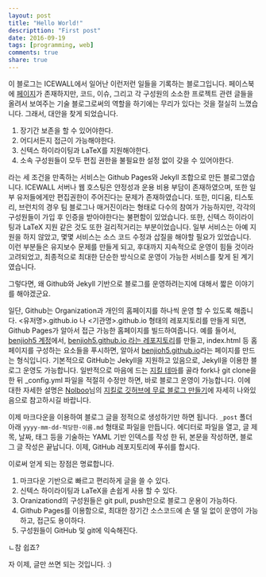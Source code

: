 ```yaml
---
layout: post
title: "Hello World!"
descripttion: "First post"
date: 2016-09-19
tags: [programming, web]
comments: true
share: true
---
```


이 블로그는 ICEWALL에서 일어난 이런저런 일들을 기록하는 블로그입니다. 페이스북에 [페이지](https://www.facebook.com/icewall.hyu)가 존재하지만, 코드, 이슈, 그리고 각 구성원의 소소한 프로젝트 관련 글들을 올려서 보여주는 기술 블로그로써의 역할을 하기에는 무리가 있다는 것을 절실히 느꼈습니다. 그래서, 대안을 찾게 되었습니다.

1. 장기간 보존을 할 수 있어야한다.
2. 어디서든지 접근이 가능해야한다.
3. 신텍스 하이라이팅과 LaTeX를 지원해야한다.
4. 소속 구성원들이 모두 편집 권한을 불필요한 설정 없이 갖을 수 있어야한다.

라는 세 조건을 만족하는 서비스는 Github Pages와 Jekyll 조합으로 만든 블로그였습니다. ICEWALL 서버나 웹 호스팅은 안정성과 운용 비용 부담이 존재하였으며, 또한 일부 유저들에게만 편집권한이 주어진다는 문제가 존재하였습니다. 또한, 미디움, 티스토리, 브런치의 경우 팀 블로그나 매거진이라는 형태로 다수의 참여가 가능하지만, 각각의 구성원들이 가입 후 인증을 받아야한다는 불편함이 있었습니다. 또한, 신텍스 하이라이팅과 LaTeX 지원 같은 것도 또한 걸리적거리는 부분이었습니다. 일부 서비스는 아예 지원을 하지 않았고, 몇몇 서비스는 소스 코드 수정과 삽질을 해야할 필요가 있었습니다. 이런 부분들은 유지보수 문제를 만들게 되고, 후대까지 지속적으로 운영이 힘들 것이라 고려되었고, 최종적으로 최대한 단순한 방식으로 운영이 가능한 서비스를 찾게 된 계기였습니다.

그렇다면, 왜 Github와 Jekyll 기반으로 블로그를 운영하려는지에 대해서 짧은 이야기를 해야겠군요.

일단, Github는 Organization과 개인의 홈페이지를 하나씩 운영 할 수 있도록 해줍니다. <유저명>.github.io 나 <기관명>.github.io 형태의 레포지토리를 만들게 되면, Github Pages가 알아서 접근 가능한 홈페이지를 빌드하여줍니다. 예를 들어서, [benjioh5 계정](https://github.com/benjioh5)에서, [benjioh5.github.io 라는 레포지토리](https://github.com/benjioh5/benjioh5.github.io)를 만들고, index.html 등 홈페이지를 구성하는 요소들을 푸시하면, 알아서 [benjioh5.github.io](benjioh5.github.io)라는 페이지를 만드는 형식입니다. 기본적으로 GitHub는 Jekyll을 지원하고 있음으로, Jekyll을 이용한 블로그 운영도 가능합니다. 일반적으로 마음에 드는 [지킬 테마](http://jekyllthemes.org/)를 골라 fork나 git clone을 한 뒤 _config.yml 파일을 적절히 수정만 하면, 바로 블로그 운영이 가능합니다. 이에 대한 자세한 설명은 [Nolboo](nolboo.kim/)님의 [지킬로 깃허브에 무료 블로그 만들기](https://nolboo.kim/blog/2013/10/15/free-blog-with-github-jekyll/)에 자세히 나와있음으로 참고하시길 바랍니다.

이제 마크다운을 이용하여 블로그 글을 정적으로 생성하기만 하면 됩니다. `_post` 폴더 아래 `yyyy-mm-dd-적당한-이름.md` 형태로 파일을 만듭니다. 에디터로 파일을 열고, 글 제목, 날짜, 태그 등을 기술하는 YAML 기반 인덱스를 작성 한 뒤, 본문을 작성하면, 블로그 글 작성은 끝납니다. 이제, GitHub 레포지토리에 푸쉬를 합시다. 

이로써 얻게 되는 장점은 명료합니다.

1. 마크다운 기반으로 빠르고 편리하게 글을 쓸 수 있다.
2. 신텍스 하이라이팅과 LaTeX을 손쉽게 사용 할 수 있다.
3. Oranizationd의 구성원들은 git pull, push만으로 블로그 운용이 가능하다.
4. Github Pages를 이용함으로, 최대한 장기간 소스코드에 손 댈 일 없이 운영이 가능하고, 접근도 용이하다.
5. 구성원들이 GitHub 및 git에 익숙해진다.

ㄴ참 쉽죠?

자 이제, 글만 쓰면 되는 것입니다. :)